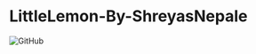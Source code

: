 # LittleLemon-By-ShreyasNepale

![GitHub](https://img.shields.io/badge/GitHub-181717?style=for-the-badge&logo=github&logoColor=white)
